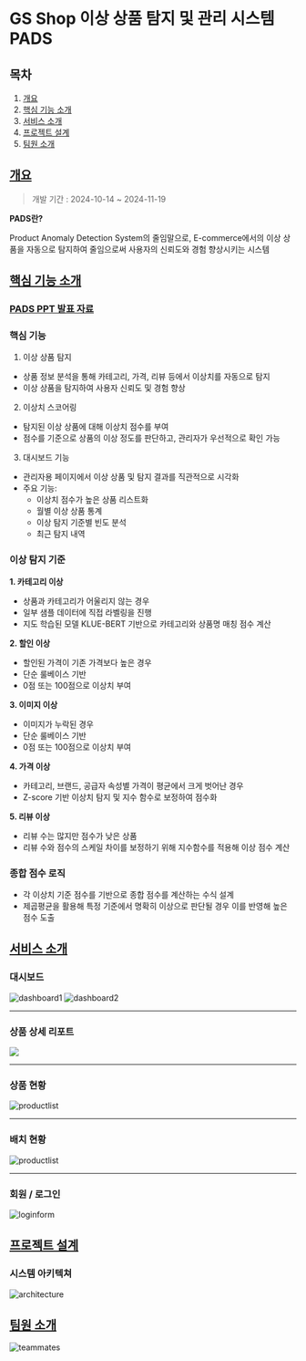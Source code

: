 # GS Shop 이상 상품 탐지 및 관리 시스템 PADS

## 목차

1. [개요](#개요)
2. [핵심 기능 소개](#핵심-기능-소개)
3. [서비스 소개](#서비스-소개)
4. [프로젝트 설계](#프로젝트-설계)
5. [팀원 소개](#팀원-소개)


## [개요](#목차)
> 개발 기간 : 2024-10-14 ~ 2024-11-19

**PADS란?**

Product Anomaly Detection System의 줄임말으로, E-commerce에서의 이상 상품을 자동으로 탐지하여 줄임으로써 사용자의 신뢰도와 경험 향상시키는 시스템

## [핵심 기능 소개](#목차)

### [PADS PPT 발표 자료](resources/pdf/ppt.pdf)

### 핵심 기능
1. 이상 상품 탐지
- 상품 정보 분석을 통해 카테고리, 가격, 리뷰 등에서 이상치를 자동으로 탐지
- 이상 상품을 탐지하여 사용자 신뢰도 및 경험 향상

2. 이상치 스코어링
- 탐지된 이상 상품에 대해 이상치 점수를 부여
- 점수를 기준으로 상품의 이상 정도를 판단하고, 관리자가 우선적으로 확인 가능

3. 대시보드 기능
- 관리자용 페이지에서 이상 상품 및 탐지 결과를 직관적으로 시각화
- 주요 기능:
  - 이상치 점수가 높은 상품 리스트화
  - 월별 이상 상품 통계 
  - 이상 탐지 기준별 빈도 분석 
  - 최근 탐지 내역

### 이상 탐지 기준
**1. 카테고리 이상**
- 상품과 카테고리가 어울리지 않는 경우
- 일부 샘플 데이터에 직접 라벨링을 진행
- 지도 학습된 모델 KLUE-BERT 기반으로 카테고리와 상품명 매칭 점수 계산

**2. 할인 이상**
- 할인된 가격이 기존 가격보다 높은 경우
- 단순 룰베이스 기반
- 0점 또는 100점으로 이상치 부여

**3. 이미지 이상**
- 이미지가 누락된 경우
- 단순 룰베이스 기반
- 0점 또는 100점으로 이상치 부여

**4. 가격 이상**
- 카테고리, 브랜드, 공급자 속성별 가격이 평균에서 크게 벗어난 경우
- Z-score 기반 이상치 탐지 및 지수 함수로 보정하여 점수화

**5. 리뷰 이상**
- 리뷰 수는 많지만 점수가 낮은 상품
- 리뷰 수와 점수의 스케일 차이를 보정하기 위해 지수함수를 적용해 이상 점수 계산

### 종합 점수 로직
- 각 이상치 기준 점수를 기반으로 종합 점수를 계산하는 수식 설계
- 제곱평균을 활용해 특정 기준에서 명확히 이상으로 판단될 경우 이를 반영해 높은 점수 도출

## [서비스 소개](#목차)

### 대시보드
![dashboard1](resources/img/dashboard1.png)
![dashboard2](resources/img/dashboard2.png)
- - -
### 상품 상세 리포트
![](https://velog.velcdn.com/images/gangintheremark/post/4ca5a640-ff57-4f2a-9954-3663dc318699/image.png)
- - -
### 상품 현황
![productlist](resources/img/productlist.png)
- - -
### 배치 현황
![productlist](resources/img/batchlist.png)
- - -
### 회원 / 로그인
![loginform](resources/img/loginform.png)

## [프로젝트 설계](#목차)

### 시스템 아키텍쳐

![architecture](resources/img/architecture.png)

## [팀원 소개](#목차)

![teammates](resources/img/teammates.png)
